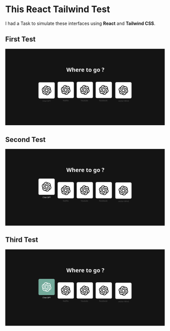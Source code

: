 # This React Tailwind Test

I had a Task to simulate these interfaces using **React** and **Tailwind CSS**.

## First Test

![Test 2](public/images/test1.svg)

## Second Test

![Test 1](public/images/test2.svg)

## Third Test

![Test 2](public/images/test3.svg)
